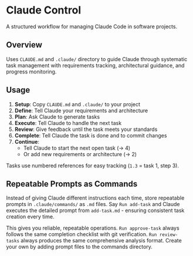# Claude Control

A structured workflow for managing Claude Code in software projects.

## Overview

Uses `CLAUDE.md` and `.claude/` directory to guide Claude through systematic task management with requirements tracking, architectural guidance, and progress monitoring.

## Usage

1. **Setup**: Copy `CLAUDE.md` and `.claude/` to your project
2. **Define**: Tell Claude your requirements and architecture  
3. **Plan**: Ask Claude to generate tasks
4. **Execute**: Tell Claude to handle the next task
5. **Review**: Give feedback until the task meets your standards
6. **Complete**: Tell Claude the task is done and to commit changes
7. **Continue**: 
   - Tell Claude to start the next open task (-> 4)
   - Or add new requirements or architecture (-> 2)

Tasks use numbered references for easy tracking (`1.3` = task 1, step 3).

## Repeatable Prompts as Commands

Instead of giving Claude different instructions each time, store repeatable prompts in `.claude/commands/` as `.md` files. Say `Run add-task` and Claude executes the detailed prompt from `add-task.md` - ensuring consistent task creation every time.

This gives you reliable, repeatable operations. `Run approve-task` always follows the same completion checklist with git verification. `Run review-tasks` always produces the same comprehensive analysis format. Create your own by adding prompt files to the commands directory.
